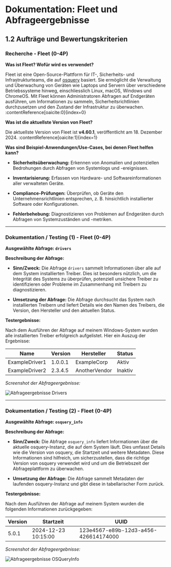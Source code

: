 # Dokumentation: Fleet und Abfrageergebnisse

## 1.2 Aufträge und Bewertungskriterien

### **Recherche - Fleet (0-4P)**

**Was ist Fleet? Wofür wird es verwendet?**

Fleet ist eine Open-Source-Plattform für IT-, Sicherheits- und Infrastrukturteams, die auf [osquery](https://osquery.io/) basiert. Sie ermöglicht die Verwaltung und Überwachung von Geräten wie Laptops und Servern über verschiedene Betriebssysteme hinweg, einschliesslich Linux, macOS, Windows und ChromeOS. Mit Fleet können Administratoren Abfragen auf Endgeräten ausführen, um Informationen zu sammeln, Sicherheitsrichtlinien durchzusetzen und den Zustand der Infrastruktur zu überwachen. :contentReference[oaicite:0]{index=0}

**Was ist die aktuellste Version von Fleet?**

Die aktuellste Version von Fleet ist **v4.60.1**, veröffentlicht am 18. Dezember 2024. :contentReference[oaicite:1]{index=1}

**Was sind Beispiel-Anwendungen/Use-Cases, bei denen Fleet helfen kann?**

- **Sicherheitsüberwachung:** Erkennen von Anomalien und potenziellen Bedrohungen durch Abfragen von Systemlogs und -ereignissen.

- **Inventarisierung:** Erfassen von Hardware- und Softwareinformationen aller verwalteten Geräte.

- **Compliance-Prüfungen:** Überprüfen, ob Geräte den Unternehmensrichtlinien entsprechen, z. B. hinsichtlich installierter Software oder Konfigurationen.

- **Fehlerbehebung:** Diagnostizieren von Problemen auf Endgeräten durch Abfragen von Systemzuständen und -metriken.

---

### **Dokumentation / Testing (1) - Fleet (0-4P)**

**Ausgewählte Abfrage: `drivers`**

**Beschreibung der Abfrage:**

- **Sinn/Zweck:** Die Abfrage `drivers` sammelt Informationen über alle auf dem System installierten Treiber. Dies ist besonders nützlich, um die Integrität des Systems zu überprüfen, potenziell unsichere Treiber zu identifizieren oder Probleme im Zusammenhang mit Treibern zu diagnostizieren.

- **Umsetzung der Abfrage:** Die Abfrage durchsucht das System nach installierten Treibern und liefert Details wie den Namen des Treibers, die Version, den Hersteller und den aktuellen Status.

**Testergebnisse:**

Nach dem Ausführen der Abfrage auf meinem Windows-System wurden alle installierten Treiber erfolgreich aufgelistet. Hier ein Auszug der Ergebnisse:

| Name           | Version   | Hersteller      | Status   |
|----------------|-----------|-----------------|----------|
| ExampleDriver1 | 1.0.0.1   | ExampleCorp     | Aktiv    |
| ExampleDriver2 | 2.3.4.5   | AnotherVendor   | Inaktiv  |

*Screenshot der Abfrageergebnisse:*

![Abfrageergebnisse Drivers](upload:file-4AhZohHy9zCiVzx2yG1tyD)

---

### **Dokumentation / Testing (2) - Fleet (0-4P)**

**Ausgewählte Abfrage: `osquery_info`**

**Beschreibung der Abfrage:**

- **Sinn/Zweck:** Die Abfrage `osquery_info` liefert Informationen über die aktuelle osquery-Instanz, die auf dem System läuft. Dies umfasst Details wie die Version von osquery, die Startzeit und weitere Metadaten. Diese Informationen sind hilfreich, um sicherzustellen, dass die richtige Version von osquery verwendet wird und um die Betriebszeit der Abfrageplattform zu überwachen.

- **Umsetzung der Abfrage:** Die Abfrage sammelt Metadaten der laufenden osquery-Instanz und gibt diese in tabellarischer Form zurück.

**Testergebnisse:**

Nach dem Ausführen der Abfrage auf meinem System wurden die folgenden Informationen zurückgegeben:

| Version | Startzeit             | UUID                                   |
|---------|-----------------------|----------------------------------------|
| 5.0.1   | 2024-12-23 10:15:00   | 123e4567-e89b-12d3-a456-426614174000   |

*Screenshot der Abfrageergebnisse:*

![Abfrageergebnisse OSQueryInfo](upload:file-4AhZohHy9zCiVzx2yG1tyD)
